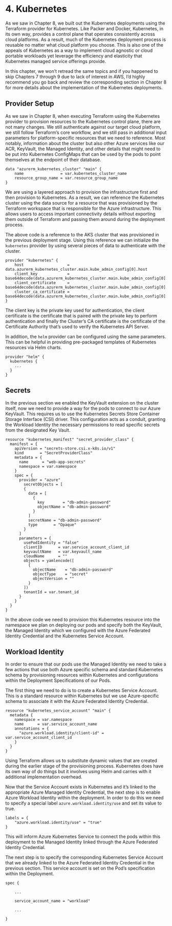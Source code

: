 # 4. Kubernetes

As we saw in Chapter 8, we built out the Kubernetes deployments using the Terraform provider for Kubernetes. Like Packer and Docker, Kubernetes, in its own way, provides a control plane that operates consistently across cloud platforms. As a result, much of the Kubernetes deployment process is reusable no matter what cloud platform you choose. This is also one of the appeals of Kubernetes as a way to implement cloud agnostic or cloud portable workloads yet leverage the efficiency and elasticity that Kubernetes managed service offerings provide.

In this chapter, we won’t retread the same topics and if you happened to skip Chapters 7 through 9 due to lack of interest in AWS, I’d highly recommend you go back and review the corresponding section in Chapter 8 for more details about the implementation of the Kubernetes deployments.

## Provider Setup

As we saw in Chapter 8, when executing Terraform using the Kubernetes provider to provision resources to the Kubernetes control plane, there are not many changes. We still authenticate against our target cloud platform, we still follow Terraform’s core workflow, and we still pass in additional input parameters for platform-specific resources that we need to reference. Most notably, information about the cluster but also other Azure services like our ACR, KeyVault, the Managed Identity, and other details that might need to be put into Kubernetes ConfigMaps that can be used by the pods to point themselves at the endpoint of their database.

```
data "azurerm_kubernetes_cluster" "main" {
	name                = var.kubernetes_cluster_name
	resource_group_name = var.resource_group_name
}
```

We are using a layered approach to provision the infrastructure first and then provision to Kubernetes. As a result, we can reference the Kubernetes cluster using the data source for a resource that was provisioned by the Terraform workspace that is responsible for the Azure infrastructure. This allows users to access important connectivity details without exporting them outside of Terraform and passing them around during the deployment process.

The above code is a reference to the AKS cluster that was provisioned in the previous deployment stage. Using this reference we can initialize the `kubernetes` provider by using several pieces of data to authenticate with the cluster. 

```
provider "kubernetes" {
	host                   = data.azurerm_kubernetes_cluster.main.kube_admin_config[0].host
	client_key             = base64decode(data.azurerm_kubernetes_cluster.main.kube_admin_config[0].client_key)
	client_certificate     = base64decode(data.azurerm_kubernetes_cluster.main.kube_admin_config[0].client_certificate)
	cluster_ca_certificate = base64decode(data.azurerm_kubernetes_cluster.main.kube_admin_config[0].cluster_ca_certificate)
}
```

The client key is the private key used for authentication, the client certificate is the certificate that is paired with the private key to perform authentication and finally the Cluster’s CA certificate is the certificate of the Certificate Authority that’s used to verify the Kubernetes API Server.

In addition, the `helm` provider can be configured using the same parameters. This can be helpful in providing pre-packaged templates of Kubernetes resources via Helm charts.

```
provider "helm" {
  kubernetes {
    ...
  }
}
```

## Secrets
In the previous section we enabled the KeyVault extension on the cluster itself, now we need to provide a way for the pods to connect to our Azure KeyVault. This requires us to use the Kubernetes Secrets Store Container Storage Interface (CSI) driver. This configuration acts as a conduit, granting the Workload Identity the necessary permissions to read specific secrets from the designated Key Vault.

```
resource "kubernetes_manifest" "secret_provider_class" {
  manifest = {
    apiVersion = "secrets-store.csi.x-k8s.io/v1"
    kind       = "SecretProviderClass"
    metadata = {
      name      = "web-app-secrets"
      namespace = var.namespace
    }
    spec = {
      provider = "azure"
        secretObjects = [
        {
          data = [
            {
              key        = "db-admin-password"
			  objectName = "db-admin-password"
            }
          ]
          secretName = "db-admin-password"
		  type       = "Opaque"
        }
      ]
      parameters = {
        usePodIdentity = "false"
        clientID       = var.service_account_client_id
        keyvaultName   = var.keyvault_name
        cloudName      = ""
        objects = yamlencode([
          {
            objectName    = "db-admin-password"
            objectType    = "secret"
            objectVersion = ""
          }
        ])
        tenantId = var.tenant_id
      }
    }
  }
}
```

In the above code we need to provision this Kubernetes resource into the namespace we plan on deploying our pods and specify both the KeyVault, the Managed Identity which we configured with the Azure Federated Identity Credential and the Kubernetes Service Account. 

## Workload Identity

In order to ensure that our pods use the Managed Identity we need to take a few actions that use both Azure specific schema and standard Kubernetes schema by provisioning resources within Kubernetes and configurations within the Deployment Specifications of our Pods.

The first thing we need to do is to create a Kubernetes Service Account. This is a standard resource within Kubernetes but we use Azure-specific schema to associate it with the Azure Federated Identity Credential. 

```
resource "kubernetes_service_account" "main" {
  metadata {
    namespace = var.namespace
    name      = var.service_account_name
    annotations = {
      "azure.workload.identity/client-id" = var.service_account_client_id
    }
  }
}
```

Using Terraform allows us to substitute dynamic values that are created during the earlier stage of the provisioning process. Kubernetes does have its own way of do things but it involves using Helm and carries with it additional implementation overhead.

Now that the Service Account exists in Kubernetes and it’s linked to the appropriate Azure Managed Identity Credential, the next step is to enable Azure Workload Identity within the deployment. In order to do this we need to specify a special label `azure.workload.identity/use` and set its value to true. 

```
labels = {
	"azure.workload.identity/use" = "true"
}
```

This will inform Azure Kubernetes Service to connect the pods within this deployment to the Managed Identity linked through the Azure Federated Identity Credential.

The next step is to specify the corresponding Kubernetes Service Account that we already linked to the Azure Federated Identity Credential in the previous section. This service account is set on the Pod’s specification within the Deployment.

```
spec {

	...

	service_account_name = "workload"

	...

}
```